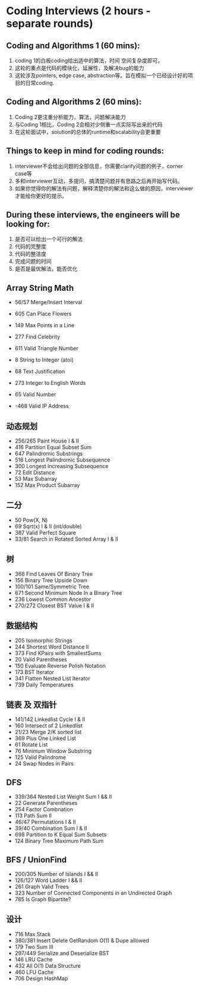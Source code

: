 # Coding Interviews (2 hours - separate rounds)

## Coding and Algorithms 1 (60 mins): 
1. coding 1的白板coding给出适中的算法，时间 空间复杂度即可。
2. 这轮的重点是代码的模块化，延展性，及解决bug的能力
3. 这轮涉及pointers, edge case, abstraction等。旨在模拟一个已经设计好的项目的日常coding. 

## Coding and Algorithms 2 (60 mins): 
1. Coding 2更注重分析能力，算法，问题解决能力
2. 与Coding 1相比，Coding 2会相对少侧重一点实际写出来的代码
3. 在这轮面试中，solution的总体的runtime和scalability会更重要

## Things to keep in mind for coding rounds:
1. interviewer不会给出问题的全部信息，你需要clarify问题的例子，corner case等
2. 多和interviewer互动，多提问，搞清楚问题并有思路之后再开始写代码。
3. 如果你觉得你的解法有问题，解释清楚你的解法和这么做的原因，interviewer才能给你更好的提示。

## During these interviews, the engineers will be looking for:
1. 是否可以给出一个可行的解法
2. 代码的完整度
3. 代码的整洁度
4. 完成问题的时间
5. 是否是最优解法，能否优化

## Array String Math
- 56/57	       Merge/Insert Interval
- 605	         Can Place Flowers
- 149          Max Points in a Line
- 277	         Find Celebrity
- 611          Valid Triangle Number
- 8	           String to Integer (atoi)
- 68	         Text Justification

- 273          Integer to English Words
- 65	         Valid Number
- -468         Valid IP Address

## 动态规划
- 256/265      Paint House I & II
- 416          Partition Equal Subset Sum
- 647          Palindromic Substrings
- 516          Longest Palindromic Subsequence
- 300          Longest Increasing Subsequence
- 72           Edit Distance
- 53           Max Subarray
- 152          Max Product Subarray

## 二分
- 50	         Pow(X, N)
- 69           Sqrt(x) I & II (int/double)
- 367          Valid Perfect Square
- 33/81        Search in Rotated Sorted Array I & II

## 树
- 366          Find Leaves Of Binary Tree
- 156          Binary Tree Upside Down
- 100/101	     Same/Symmetric Tree
- 671          Second Minimum Node In a Binary Tree
- 236          Lowest Common Ancestor
- 270/272      Closest BST Value I & II

## 数据结构
- 205          Isomorphic Strings
- 244	         Shortest Word Distance II
- 373          Find KPairs with SmallestSums                       
- 20	         Valid Parentheses
- 150	         Evaluate Reverse Polish Notation
- 173	         BST Iterator
- 341          Flatten Nested List Iterator
- 739	         Daily Temperatures

## 链表 及 双指针
- 141/142      Linkedlist Cycle I & II
- 160          Intersect of 2 Linkedlist
- 21/23        Merge 2/K sorted list
- 369          Plus One Linked List
- 61           Rotate List
-	76	         Minimum Window Substring
- 125	         Valid Palindrome
- 24           Swap Nodes in Pairs

## DFS
- 339/364	     Nested List Weight Sum I && II
- 22           Generate Parentheses
- 254          Factor Combnation
- 113	         Path Sum II
- 46/47        Permutations I & II
- 39/40        Combination Sum I & II
- 698          Partition to K Equal Sum Subsets
- 124          Binary Tree Maximum Path Sum

## BFS / UnionFind
- 200/305      Number of Islands I && II
- 126/127      Word Ladder I && II
- 261          Graph Valid Trees
- 323          Number of Connected Components in an Undirected Graph
- 785          Is Graph Bipartite?

## 设计
- 716          Max Stack
- 380/381      Insert Delete GetRandom O(1) & Dupe allowed
- 179          Two Sum III
- 297/449      Serialize and Deserialize BST
- 146          LRU Cache
- 432          All O(1) Data Structure
- 460          LFU Cache
- 706          Design HashMap

